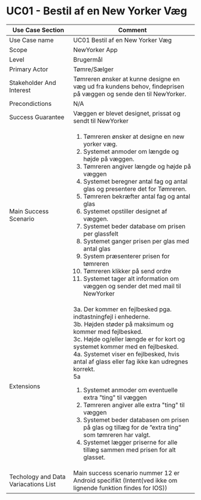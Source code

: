 # UC01 - Bestil af en New Yorker Væg


|  Use Case Section | Comment | 
| ------------------- | ------------ | 
| Use Case name | UC01 Bestil af en New Yorker Væg | 
| Scope| NewYorker App | 
| Level | Brugermål | 
| Primary Actor | Tømre/Sælger | 
| Stakeholder And Interest |	Tømreren ønsker at kunne designe en væg ud fra kundens behov, findeprisen på væggen og sende den til NewYorker.| 
| Precondictions | N/A | 
| Success Guarantee | Væggen er blevet designet, prissat og sendt til NewYorker | 
| Main Success Scenario  | <ol><li>Tømreren ønsker at designe en new yorker væg.</li><li>Systemet anmoder om længde og højde på væggen.</li><li>Tømreren angiver længde og højde på væggen</li><li>Systemet beregner antal fag og antal glas og presentere det for Tømreren.</li><li>Tømreren bekræfter antal fag og antal glas</li><li>Systemet opstiller designet af væggen.</li><li>Systemet beder database om prisen per glassfelt</li><li>Systemet ganger prisen per glas med antal glas</li><li>System præsenterer prisen for tømreren</li><li>Tømreren klikker på send ordre</li><li>Systemet tager alt information om væggen og sender det med mail til NewYorker</li></ol>|
| Extensions| 3a. Der kommer en fejlbesked pga. indtastningfejl i enhederne. <br> 3b. Højden støder på maksimum og kommer med fejlbesked. <br> 3c. Højde og/eller længde er for kort og systemet kommer med en fejlbesked. <br> 4a. Systemet viser en fejlbesked, hvis antal af glass eller fag ikke kan udregnes korrekt. <br> 5a <ol><li>Systemet anmoder om eventuelle extra "ting" til væggen</li><li>Tømreren angiver alle extra "ting" til væggen</li><li>Systemet beder databasen om prisen på glas og tillæg for de ”extra ting” som tømreren har valgt.</li><li>Systemet lægger priserne for alle tillæg sammen med prisen for alt glasset.</li></ol> |
| Techology and Data Variacations List | Main success scenario nummer 12 er Android specifikt (Intent(ved ikke om lignende funktion findes for IOS))  
